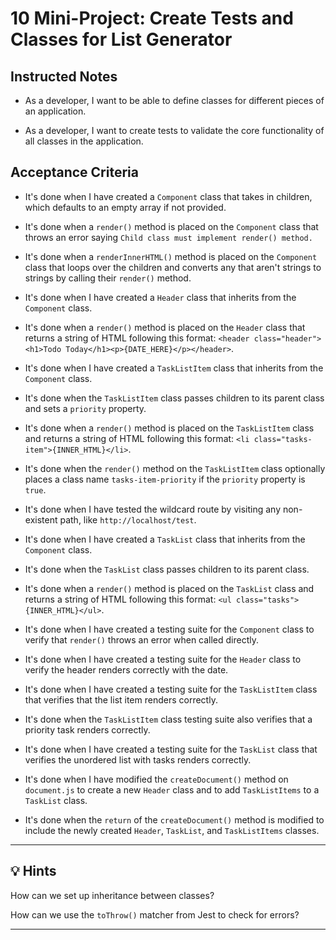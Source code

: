 # 10 Mini-Project: Create Tests and Classes for List Generator

## Instructed Notes

* As a developer, I want to be able to define classes for different pieces of an application.

* As a developer, I want to create tests to validate the core functionality of all classes in the application.

## Acceptance Criteria

* It's done when I have created a `Component` class that takes in children, which defaults to an empty array if not provided.

* It's done when a `render()` method is placed on the `Component` class that throws an error saying `Child class must implement render() method.`

* It's done when a `renderInnerHTML()` method is placed on the `Component` class that loops over the children and converts any that aren't strings to strings by calling their `render()` method.

* It's done when I have created a `Header` class that inherits from the `Component` class.

* It's done when a `render()` method is placed on the `Header` class that returns a string of HTML following this format: `<header class="header"><h1>Todo Today</h1><p>{DATE_HERE}</p></header>`.

* It's done when I have created a `TaskListItem` class that inherits from the `Component` class.

* It's done when the `TaskListItem` class passes children to its parent class and sets a `priority` property.

* It's done when a `render()` method is placed on the `TaskListItem` class and returns a string of HTML following this format: `<li class="tasks-item">{INNER_HTML}</li>`.

* It's done when the `render()` method on the `TaskListItem` class optionally places a class name `tasks-item-priority` if the `priority` property is `true`.

* It's done when I have tested the wildcard route by visiting any non-existent path, like `http://localhost/test`.

* It's done when I have created a `TaskList` class that inherits from the `Component` class.

* It's done when the `TaskList` class passes children to its parent class.

* It's done when a `render()` method is placed on the `TaskList` class and returns a string of HTML following this format: `<ul class="tasks">{INNER_HTML}</ul>`.

* It's done when I have created a testing suite for the `Component` class to verify that `render()` throws an error when called directly.

* It's done when I have created a testing suite for the `Header` class to verify the header renders correctly with the date.

* It's done when I have created a testing suite for the `TaskListItem` class that verifies that the list item renders correctly.

* It's done when the `TaskListItem` class testing suite also verifies that a priority task renders correctly.

* It's done when I have created a testing suite for the `TaskList` class that verifies the unordered list with tasks renders correctly.

* It's done when I have modified the `createDocument()` method on `document.js` to create a new `Header` class and to add `TaskListItems` to a `TaskList` class.

* It's done when the `return` of the `createDocument()` method is modified to include the newly created `Header`, `TaskList`, and `TaskListItems` classes.

---

## 💡 Hints

How can we set up inheritance between classes?

How can we use the `toThrow()` matcher from Jest to check for errors?

---